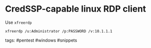 # CredSSP-capable linux RDP client
Use `xfreerdp`
```
xfreerdp /u:Administrator /p:PASSWORD /v:10.1.1.1
```

tags: #pentest #windows #snippets 
